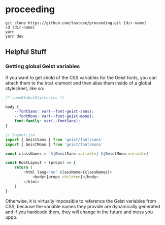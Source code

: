 # proceeding

```
git clone https://github.com/tasteee/proceeding.git [dir-name]
cd [dir-name]
yarn
yarn dev
```

## Helpful Stuff

### Getting global Geist variables

If you want to get ahold of the CSS variables for the Geist fonts,
you can attach them to the `html` element and then alias them inside
of a global stylesheet, like so:

```css
/* someGlobalStyles.css */

body {
	--fontSans: var(--font-geist-sans);
	--fontMono: var(--font-geist-mono);
	font-family: var(--fontSans);
}
```

```js
// layout.jsx
import { GeistSans } from 'geist/font/sans'
import { GeistMono } from 'geist/font/mono'

const classNames = `${GeistSans.variable} ${GeistMono.variable}`

const RootLayout = (props) => {
	return (
		<html lang="en" className={classNames}>
			<body>{props.children}</body>
		</html>
	)
}
```

Otherwise, it is virtually impossible to reference the Geist
variables from CSS, because the variable names they provide
are dynamically generated and if you hardcode them, they
will change in the future and mess you uppp.
